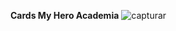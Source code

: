 **Cards My Hero Academia**
![capturar](https://user-images.githubusercontent.com/30444471/42705971-91064b88-86ab-11e8-803a-c812dc58eb26.PNG)
